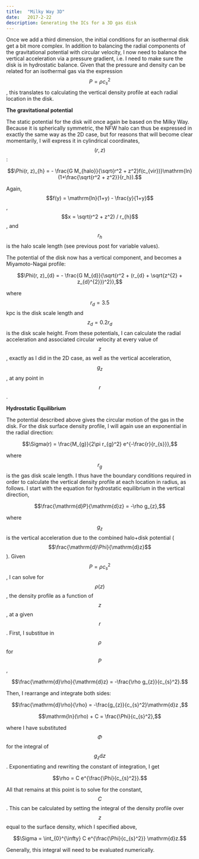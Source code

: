 ```yaml
---
title:  "Milky Way 3D"
date:   2017-2-22
description: Generating the ICs for a 3D gas disk 
---
```


Once we add a third dimension, the initial conditions for an isothermal disk get a bit more complex.
In addition to balancing the radial components of the gravitational potential with circular velocity, 
I now need to balance the vertical acceleration via a pressure gradient, i.e. I need to make sure the 
disk is in hydrostatic balance. Given that the pressure and density can be related for an isothermal 
gas via the expression $$P = \rho c_{s}^{2}$$, this translates to calculating the vertical density profile 
at each radial location in the disk.

**The gravitational potential**

The static potential for the disk will once again be based on the Milky Way. Because it is spherically 
symmetric, the NFW halo can thus be expressed in exactly the same way as the 2D case, but for reasons that 
will become clear momentarily, I will express it in cylindrical coordinates, $$(r, z)$$:

$$\Phi(r, z)_{h} = - \frac{G M_{halo}}{\sqrt{r^2 + z^2}f(c_{vir})}\mathrm{ln}(1+\frac{\sqrt{r^2 + z^2}}{r_h}).$$

Again, $$f(y) = \mathrm{ln}(1+y) - \frac{y}{1+y}$$, $$x = \sqrt(r^2 + z^2) / r_{h}$$, and  $$r{_h}$$ is the halo scale 
length (see previous post for variable values).

The potential of the disk now has a vertical component, and becomes a Miyamoto-Nagai profile:

$$\Phi(r, z)_{d} = - \frac{G M_{d}}{\sqrt{r^2 + (r_{d} + \sqrt{z^{2} + z_{d}^{2}})^2}},$$

where $$r_{d} = 3.5$$ kpc is the disk scale length and $$z_{d} = 0.2 r_{d}$$ is the disk scale height. From
these potentials, I can calculate the radial acceleration and associated circular velocity at every value 
of $$z$$, exactly as I did in the 2D case, as well as the vertical acceleration, $$g_{z}$$, at any 
point in $$r$$.


**Hydrostatic Equilibrium**

The potential described above gives the circular motion of the gas in the disk. For the 
disk surface density profile, I will again use an exponential in the radial direction:

$$\Sigma(r) = \frac{M_{g}}{2\pi r_{g}^2} e^{-\frac{r}{r_{s}}},$$

where $$r_{g}$$ is the gas disk scale length. I thus have the boundary conditions required in order to 
calculate the vertical density profile at each location in radius, as follows. I start with the equation 
for hydrostatic equilibrium in the vertical direction,

$$\frac{\mathrm{d}P}{\mathrm{d}z} = -\rho g_{z},$$

where $$g_{z}$$ is the vertical acceleration due to the combined halo+disk potential 
($$\frac{\mathrm{d}\Phi}{\mathrm{d}z}$$). Given $$P = \rho c_{s}^{2}$$, I can solve 
for $$\rho(z)$$, the density profile as a function of $$z$$, at a given $$r$$. First, 
I substitue in $$\rho$$ for $$P$$,

$$\frac{\mathrm{d}\rho}{\mathrm{d}z} = -\frac{\rho g_{z}}{c_{s}^2}.$$

Then, I rearrange and integrate both sides:

$$\frac{\mathrm{d}\rho}{\rho} = -\frac{g_{z}}{c_{s}^2}\mathrm{d}z ,$$

$$\mathrm{ln}(\rho) + C = \frac{\Phi}{c_{s}^2},$$

where I have substituted $$\Phi$$ for the integral of $$g_{z}\mathrm{d}z$$. Exponentiating and 
rewriting the constant of integration, I get

$$\rho = C e^{\frac{\Phi}{c_{s}^2}}.$$

All that remains at this point is to solve for the constant, $$C$$. This can be calculated by setting the integral 
of the density profile over $$z$$ equal to the surface density, which I specified above,

$$\Sigma = \int_{0}^{\infty} C e^{\frac{\Phi}{c_{s}^2}} \mathrm{d}z.$$

Generally, this integral will need to be evaluated numerically.
